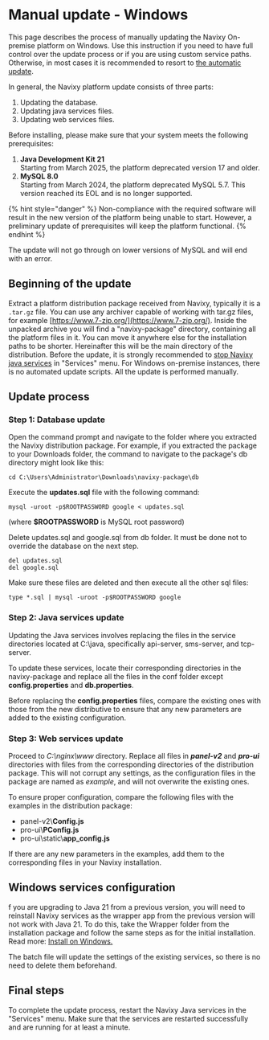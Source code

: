 # Manual update - Windows

This page describes the process of manually updating the Navixy On-premise platform on Windows. Use this instruction if you need to have full control over the update process or if you are using custom service paths. Otherwise, in most cases it is recommended to resort to [the automatic update](automatic-update-windows.md).

In general, the Navixy platform update consists of three parts:

1. Updating the database.
2. Updating java services files.
3. Updating web services files.

Before installing, please make sure that your system meets the following prerequisites:

1. **Java Development Kit 21** \
   Starting from March 2025, the platform deprecated version 17 and older.
2. **MySQL 8.0** \
   Starting from March 2024, the platform deprecated MySQL 5.7. This version reached its EOL and is no longer supported.

{% hint style="danger" %}
Non-compliance with the required software will result in the new version of the platform being unable to start. However, a preliminary update of prerequisites will keep the platform functional.
{% endhint %}

The update will not go through on lower versions of MySQL and will end with an error.

## Beginning of the update

Extract a platform distribution package received from Navixy, typically it is a `.tar.gz` file. You can use any archiver capable of working with tar.gz files, for example [https://www.7-zip.org/](https://www.7-zip.org/). Inside the unpacked archive you will find a "navixy-package" directory, containing all the platform files in it. You can move it anywhere else for the installation paths to be shorter. Hereinafter this will be the main directory of the distribution. Before the update, it is strongly recommended to [stop Navixy java services](../../../maintenance/restarting-instance.md) in "Services" menu. For Windows on-premise instances, there is no automated update scripts. All the update is performed manually.

## Update process

### Step 1: Database update

Open the command prompt and navigate to the folder where you extracted the Navixy distribution package. For example, if you extracted the package to your Downloads folder, the command to navigate to the package's db directory might look like this:

```
cd C:\Users\Administrator\Downloads\navixy-package\db
```

Execute the **updates.sql** file with the following command:

```
mysql -uroot -p$ROOTPASSWORD google < updates.sql
```

(where **$ROOTPASSWORD** is MySQL root password)

Delete updates.sql and google.sql from db folder. It must be done not to override the database on the next step.

```
del updates.sql
del google.sql
```

Make sure these files are deleted and then execute all the other sql files:

```
type *.sql | mysql -uroot -p$ROOTPASSWORD google
```

### Step 2: Java services update

Updating the Java services involves replacing the files in the service directories located at C:\java, specifically api-server, sms-server, and tcp-server.

To update these services, locate their corresponding directories in the navixy-package and replace all the files in the conf folder except **config.properties** and **db.properties**.

Before replacing the **config.properties** files, compare the existing ones with those from the new distributive to ensure that any new parameters are added to the existing configuration.

### Step 3: Web services update

Proceed to _C:\nginx\www_ directory. Replace all files in _**panel-v2**_ and _**pro-ui**_ directories with files from the corresponding directories of the distribution package. This will not corrupt any settings, as the configuration files in the package are named as _example_, and will not overwrite the existing ones.

To ensure proper configuration, compare the following files with the examples in the distribution package:

* panel-v2\\**Config.js**
* pro-ui\\**PConfig.js**
* pro-ui\static\\**app\_config.js**

If there are any new parameters in the examples, add them to the corresponding files in your Navixy installation.

## Windows services configuration

f you are upgrading to Java 21 from a previous version, you will need to reinstall Navixy services as the wrapper app from the previous version will not work with Java 21. To do this, take the Wrapper folder from the installation package and follow the same steps as for the initial installation. Read more: [Install on Windows.](broken-reference)

The batch file will update the settings of the existing services, so there is no need to delete them beforehand.

## Final steps

To complete the update process, restart the Navixy Java services in the "Services" menu. Make sure that the services are restarted successfully and are running for at least a minute.
